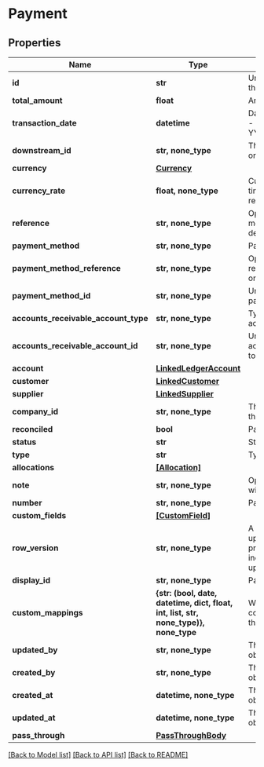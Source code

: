 # Payment


## Properties
Name | Type | Description | Notes
------------ | ------------- | ------------- | -------------
**id** | **str** | Unique identifier representing the entity | [readonly] 
**total_amount** | **float** | Amount of payment | 
**transaction_date** | **datetime** | Date transaction was entered - YYYY:MM::DDThh:mm:ss.sTZD | 
**downstream_id** | **str, none_type** | The third-party API ID of original entity | [optional] [readonly] 
**currency** | [**Currency**](Currency.md) |  | [optional] 
**currency_rate** | **float, none_type** | Currency Exchange Rate at the time entity was recorded/generated. | [optional] 
**reference** | **str, none_type** | Optional payment reference message ie: Debit remittance detail. | [optional] 
**payment_method** | **str, none_type** | Payment method name | [optional] 
**payment_method_reference** | **str, none_type** | Optional reference message returned by payment method on processing | [optional] 
**payment_method_id** | **str, none_type** | Unique identifier for the payment method. | [optional] 
**accounts_receivable_account_type** | **str, none_type** | Type of accounts receivable account. | [optional] 
**accounts_receivable_account_id** | **str, none_type** | Unique identifier for the account to allocate payment to. | [optional] 
**account** | [**LinkedLedgerAccount**](LinkedLedgerAccount.md) |  | [optional] 
**customer** | [**LinkedCustomer**](LinkedCustomer.md) |  | [optional] 
**supplier** | [**LinkedSupplier**](LinkedSupplier.md) |  | [optional] 
**company_id** | **str, none_type** | The company or subsidiary id the transaction belongs to | [optional] 
**reconciled** | **bool** | Payment has been reconciled | [optional] 
**status** | **str** | Status of payment | [optional] 
**type** | **str** | Type of payment | [optional] 
**allocations** | [**[Allocation]**](Allocation.md) |  | [optional] 
**note** | **str, none_type** | Optional note to be associated with the payment. | [optional] 
**number** | **str, none_type** | Payment number. | [optional] 
**custom_fields** | [**[CustomField]**](CustomField.md) |  | [optional] 
**row_version** | **str, none_type** | A binary value used to detect updates to a object and prevent data conflicts. It is incremented each time an update is made to the object. | [optional] 
**display_id** | **str, none_type** | Payment id to be displayed. | [optional] 
**custom_mappings** | **{str: (bool, date, datetime, dict, float, int, list, str, none_type)}, none_type** | When custom mappings are configured on the resource, the result is included here. | [optional] [readonly] 
**updated_by** | **str, none_type** | The user who last updated the object. | [optional] [readonly] 
**created_by** | **str, none_type** | The user who created the object. | [optional] [readonly] 
**created_at** | **datetime, none_type** | The date and time when the object was created. | [optional] [readonly] 
**updated_at** | **datetime, none_type** | The date and time when the object was last updated. | [optional] [readonly] 
**pass_through** | [**PassThroughBody**](PassThroughBody.md) |  | [optional] 

[[Back to Model list]](../../README.md#documentation-for-models) [[Back to API list]](../../README.md#documentation-for-api-endpoints) [[Back to README]](../../README.md)


